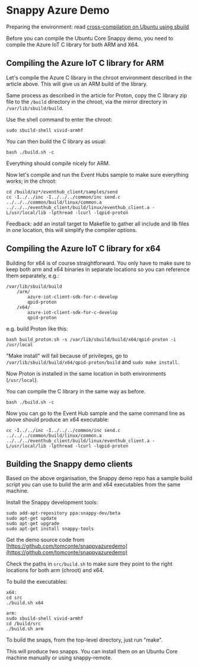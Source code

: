 # Snappy Azure Demo

Preparing the environment: read [cross-compilation on Ubuntu using sbuild](http://hypernephelist.com/2015/03/09/cross-compilation-made-easy-on-ubuntu-with-sbuild.html)

Before you can compile the Ubuntu Core Snappy demo, you need to compile the Azure IoT C library for both ARM and X64.

## Compiling the Azure IoT C library for ARM

Let's compile the Azure C library in the chroot environment described in the article above. This will give us an ARM build of the library.

Same process as described in the article for Proton, copy the C library zip file to the `/build` directory in the chroot, via the mirror directory in `/var/lib/sbuild/build`.

Use the shell command to enter the chroot:

```
sudo sbuild-shell vivid-armhf
```

You can then build the C library as usual:

```
bash ./build.sh -c
```

Everything should compile nicely for ARM.

Now let's compile and run the Event Hubs sample to make sure everything works; in the chroot:

```
cd /build/az*/eventhub_client/samples/send
cc -I../../inc -I../../../common/inc send.c ../../../common/build/linux/common.a ../../../eventhub_client/build/linux/eventhub_client.a -L/usr/local/lib -lpthread -lcurl -lqpid-proton
```

Feedback: add an install target to Makefile to gather all include and lib files in one location, this will simplify the compiler options.

## Compiling the Azure IoT C library for x64

Building for x64 is of course straightforward. You only have to make sure to keep both arm and x64 binaries in separate locations so you can reference them separately, e.g.:

```
/var/lib/sbuild/build
	/arm/
		azure-iot-client-sdk-for-c-develop
		qpid-proton
	/x64/
		azure-iot-client-sdk-for-c-develop
		qpid-proton
```

e.g. build Proton like this:

```
bash build_proton.sh -s /var/lib/sbuild/build/x64/qpid-proton -i /usr/local
```

"Make install" will fail because of privileges, go to `/var/lib/sbuild/build/x64/qpid-proton/build` and
`sudo make install`.

Now Proton is installed in the same location in both environments (`/usr/local`).

You can compile the C library in the same way as before.

```
bash ./build.sh -c
```

Now you can go to the Event Hub sample and the same command line as above should produce an x64 executable:

```
cc -I../../inc -I../../../common/inc send.c ../../../common/build/linux/common.a ../../../eventhub_client/build/linux/eventhub_client.a -L/usr/local/lib -lpthread -lcurl -lqpid-proton
```

## Building the Snappy demo clients

Based on the above organisation, the Snappy demo repo has a sample build script you can use to build the arm and x64 executables from the same machine.

Install the Snappy development tools:

```
sudo add-apt-repository ppa:snappy-dev/beta
sudo apt-get update
sudo apt-get upgrade
sudo apt-get install snappy-tools
```

Get the demo source code from [https://github.com/tomconte/snappyazuredemo](https://github.com/tomconte/snappyazuredemo)

Check the paths in `src/build.sh` to make sure they point to the right locations for both arm (chroot) and x64.

To build the executables:

```
x64:
cd src
./build.sh x64
```

```
arm:
sudo sbuild-shell vivid-armhf
cd /build/src
./build.sh arm
```

To build the snaps, from the top-level directory, just run "make".

This will produce two snapps. You can install them on an Ubuntu Core machine manually or using snappy-remote.

